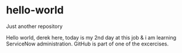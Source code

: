# hello-world
Just another repository

Hello world, derek here, today is my 2nd day at this job & i am learning ServiceNow administration.  GitHub is part of one of the excercises.
